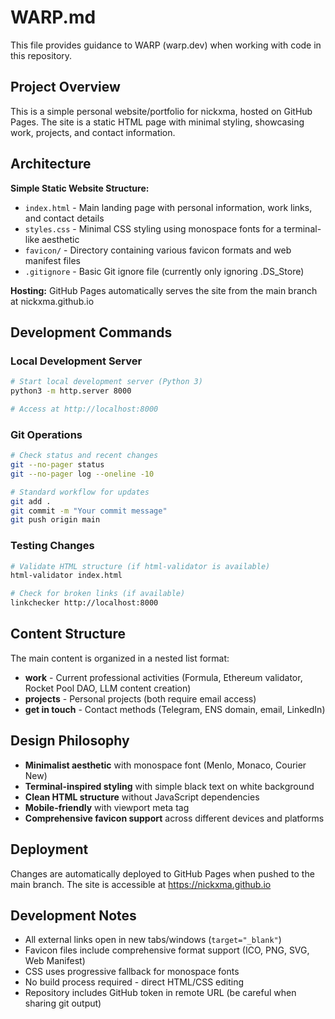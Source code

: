 # WARP.md

This file provides guidance to WARP (warp.dev) when working with code in this repository.

## Project Overview

This is a simple personal website/portfolio for nickxma, hosted on GitHub Pages. The site is a static HTML page with minimal styling, showcasing work, projects, and contact information.

## Architecture

**Simple Static Website Structure:**
- `index.html` - Main landing page with personal information, work links, and contact details
- `styles.css` - Minimal CSS styling using monospace fonts for a terminal-like aesthetic
- `favicon/` - Directory containing various favicon formats and web manifest files
- `.gitignore` - Basic Git ignore file (currently only ignoring .DS_Store)

**Hosting:** GitHub Pages automatically serves the site from the main branch at nickxma.github.io

## Development Commands

### Local Development Server
```bash
# Start local development server (Python 3)
python3 -m http.server 8000

# Access at http://localhost:8000
```

### Git Operations
```bash
# Check status and recent changes
git --no-pager status
git --no-pager log --oneline -10

# Standard workflow for updates
git add .
git commit -m "Your commit message"
git push origin main
```

### Testing Changes
```bash
# Validate HTML structure (if html-validator is available)
html-validator index.html

# Check for broken links (if available)
linkchecker http://localhost:8000
```

## Content Structure

The main content is organized in a nested list format:
- **work** - Current professional activities (Formula, Ethereum validator, Rocket Pool DAO, LLM content creation)
- **projects** - Personal projects (both require email access)
- **get in touch** - Contact methods (Telegram, ENS domain, email, LinkedIn)

## Design Philosophy

- **Minimalist aesthetic** with monospace font (Menlo, Monaco, Courier New)
- **Terminal-inspired styling** with simple black text on white background
- **Clean HTML structure** without JavaScript dependencies
- **Mobile-friendly** with viewport meta tag
- **Comprehensive favicon support** across different devices and platforms

## Deployment

Changes are automatically deployed to GitHub Pages when pushed to the main branch. The site is accessible at https://nickxma.github.io

## Development Notes

- All external links open in new tabs/windows (`target="_blank"`)
- Favicon files include comprehensive format support (ICO, PNG, SVG, Web Manifest)
- CSS uses progressive fallback for monospace fonts
- No build process required - direct HTML/CSS editing
- Repository includes GitHub token in remote URL (be careful when sharing git output)
